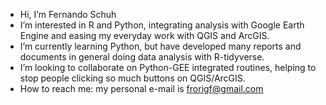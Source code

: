 - Hi, I’m Fernando Schuh
- I’m interested in R and Python, integrating analysis with Google Earth Engine and easing my everyday work with QGIS and ArcGIS.
- I’m currently learning Python, but have developed many reports and documents in general doing data analysis with R-tidyverse.
- I’m looking to collaborate on Python-GEE integrated routines, helping to stop people clicking so much buttons on QGIS/ArcGIS.
- How to reach me: my personal e-mail is frorigf@gmail.com

<!---
schuhf/schuhf is a ✨ special ✨ repository because its `README.md` (this file) appears on your GitHub profile.
You can click the Preview link to take a look at your changes.
--->
